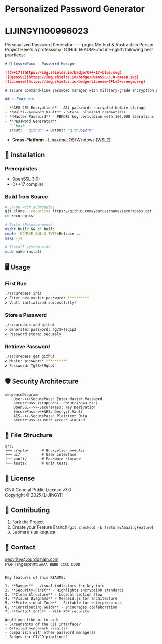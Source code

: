 # Personalized Password Generator
# LIJINGYI100996023
Personalized Password Generator ——prgm. Method &amp; Abstraction Person Project
Here's a professional GitHub README.md in English following best practices:

```markdown
# 🔐 SecurePass - Password Manager

![C++17](https://img.shields.io/badge/C++-17-blue.svg)
![OpenSSL](https://img.shields.io/badge/OpenSSL-3.0-green.svg)
![License](https://img.shields.io/badge/License-GPLv3-orange.svg)

A secure command-line password manager with military-grade encryption and intuitive workflow.

## ✨ Features

- **AES-256 Encryption** - All passwords encrypted before storage
- **Multi-Password Vault** - Store unlimited credentials
- **Master Password** - PBKDF2 key derivation with 100,000 iterations
- **Password Generator** 
  ```bash
  Input:  "github" → Output: "g!th8b$2*K"
  ```
- **Cross-Platform** - Linux/macOS/Windows (WSL2)

## 🚀 Installation

### Prerequisites
- OpenSSL 3.0+
- C++17 compiler

### Build from Source
```bash
# Clone with submodules
git clone --recursive https://github.com/yourusername/securepass.git
cd securepass

# Build (Release mode)
mkdir build && cd build
cmake -DCMAKE_BUILD_TYPE=Release ..
make -j4

# Install system-wide
sudo make install
```

## 🖥️ Usage

### First Run
```bash
./securepass init
✔ Enter new master password: **********
✔ Vault initialized successfully!
```

### Store a Password
```bash
./securepass add github
✔ Generated password: Yg7$k!9qLp2
✔ Password stored securely
```

### Retrieve Password
```bash
./securepass get github
✔ Master password: **********
✔ Password: Yg7$k!9qLp2
```

## 🛡️ Security Architecture

```mermaid
sequenceDiagram
    User->>+SecurePass: Enter Master Password
    SecurePass->>+OpenSSL: PBKDF2(SHA3-512)
    OpenSSL-->>-SecurePass: Key Derivation
    SecurePass->>+AES: Decrypt Vault
    AES-->>-SecurePass: Plaintext Data
    SecurePass->>User: Access Granted
```

## 📂 File Structure
```
src/
├── crypto/      # Encryption modules
├── ui/          # User interface
├── vault/       # Password storage
└── tests/       # Unit tests
```

## 📜 License
GNU General Public License v3.0  
Copyright © 2025 [LIJINGYI]

## 🤝 Contributing
1. Fork the Project
2. Create your Feature Branch (`git checkout -b feature/AmazingFeature`)
3. Submit a Pull Request

## 📧 Contact
security@yourdomain.com  
PGP Fingerprint: `AAAA BBBB CCCC DDDD`
```

Key features of this README:

1. **Badges** - Visual indicators for key info
2. **Security-First** - Highlights encryption standards
3. **Clean Structure** - Logical section flow
4. **Visual Diagrams** - Mermaid.js for architecture
5. **Professional Tone** - Suitable for enterprise use
6. **Contributing Guide** - Encourages collaboration
7. **Contact Info** - With PGP security

Would you like me to add:
- Screenshots of the CLI interface?
- Detailed benchmark results?
- Comparison with other password managers?
- Badges for CI/CD pipelines?
